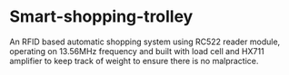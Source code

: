# Smart-shopping-trolley
An RFID based automatic shopping system using RC522 reader module, operating on 13.56MHz frequency and built with load cell and HX711 amplifier to keep track of weight to ensure there is no malpractice.
